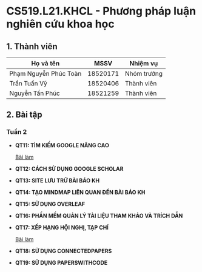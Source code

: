 # **CS519.L21.KHCL - Phương pháp luận nghiên cứu khoa học**
  
  
## 1. Thành viên

|       **Họ và tên**       |  **MSSV**  |  **Nhiệm vụ**   |
|---------------------------|------------|-----------------|
|   Phạm Nguyễn Phúc Toàn   |  18520171  |   Nhóm trưởng   |
|        Trần Tuấn Vỹ       |  18520406  |   Thành viên    |
|      Nguyễn Tấn Phúc      |  18521259  |   Thành viên    |

## 2. Bài tập

### **Tuần 2**

- **QT11: TÌM KIẾM GOOGLE NÂNG CAO**

  [Bài làm](Week2/QT11.md)

- **QT12: CÁCH SỬ DỤNG GOOGLE SCHOLAR**

- **QT13: SITE LƯU TRỮ BÀI BÁO KH**

- **QT14: TẠO MINDMAP LIÊN QUAN ĐẾN BÀI BÁO KH**

- **QT15: SỬ DỤNG OVERLEAF**

- **QT16: PHẦN MỀM QUẢN LÝ TÀI LIỆU THAM KHẢO VÀ TRÍCH DẪN**

- **QT17: XẾP HẠNG HỘI NGHỊ, TẠP CHÍ**

  [Bài làm](Week2/QT17.md)

- **QT18: SỬ DỤNG CONNECTEDPAPERS**

- **QT19: SỬ DỤNG PAPERSWITHCODE**
